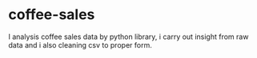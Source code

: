 # coffee-sales
I analysis coffee sales data by python library, i carry out insight from raw data and i also cleaning csv to proper form.
